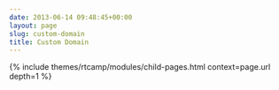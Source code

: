 ```yaml
---
date: 2013-06-14 09:48:45+00:00
layout: page
slug: custom-domain
title: Custom Domain
---
```


{% include themes/rtcamp/modules/child-pages.html context=page.url depth=1 %}
